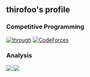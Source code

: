 ## thirofoo's profile

### Competitive Programming

[![through](https://img.shields.io/endpoint?url=https%3A%2F%2Fatcoder-badges.now.sh%2Fapi%2Fatcoder%2Fjson%2Fthrough&style=for-the-badge)](https://atcoder.jp/users/through)
[![CodeForces](https://img.shields.io/endpoint?url=https%3A%2F%2Fatcoder-badges.now.sh%2Fapi%2Fcodeforces%2Fjson%2Fthrough&style=for-the-badge)](https://codeforces.com/profile/through)

### Analysis

<a href="https://github.com/anuraghazra/github-readme-stats">
  <img align="left" src="https://github-readme-stats.vercel.app/api?username=thirofoo&theme=tokyonight&layout=default&count_private=true&show_icons=true" />
</a>
<a href="https://github.com/anuraghazra/github-readme-stats">
  <img align="left" src="https://github-readme-stats.vercel.app/api/top-langs/?username=thirofoo&layout=compact&theme=tokyonight&exclude_repo=atcoder-archives" />
</a>
